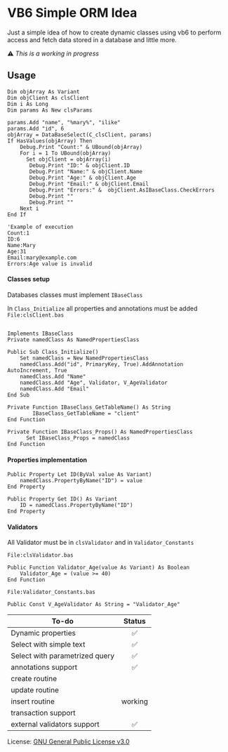# VB6 Simple ORM Idea
Just a simple idea of how to create dynamic classes using vb6 to perform access and fetch data stored in a database and little more.

:warning: *This is a working in progress*

## Usage
```vb6
Dim objArray As Variant
Dim objClient As clsClient
Dim i As Long
Dim params As New clsParams

params.Add "name", "%mary%", "ilike"
params.Add "id", 6
objArray = DataBaseSelect(C_clsClient, params)
If HasValues(objArray) Then
    Debug.Print "Count:" & UBound(objArray)
    For i = 1 To UBound(objArray)
      Set objClient = objArray(i)
       Debug.Print "ID:" & objClient.ID
       Debug.Print "Name:" & objClient.Name
       Debug.Print "Age:" & objClient.Age
       Debug.Print "Email:" & objClient.Email
       Debug.Print "Errors:" &  objClient.AsIBaseClass.CheckErrors
       Debug.Print ""
       Debug.Print ""
    Next i
End If

'Example of execution
Count:1
ID:6
Name:Mary
Age:31
Email:mary@example.com
Errors:Age value is invalid
```

#### Classes setup
Databases classes must implement `IBaseClass`

In `Class_Initialize` all properties and annotations must be added
`File:clsClient.bas`
```vb6

Implements IBaseClass
Private namedClass As NamedPropertiesClass

Public Sub Class_Initialize()
    Set namedClass = New NamedPropertiesClass
    namedClass.Add("id", PrimaryKey, True).AddAnnotation AutoIncrement, True
    namedClass.Add "Name"
    namedClass.Add "Age", Validator, V_AgeValidator
    namedClass.Add "Email"
End Sub

Private Function IBaseClass_GetTableName() As String
        IBaseClass_GetTableName = "client"
End Function

Private Function IBaseClass_Props() As NamedPropertiesClass
      Set IBaseClass_Props = namedClass
End Function
```

#### Properties implementation
```vb6
Public Property Let ID(ByVal value As Variant)
    namedClass.PropertyByName("ID") = value
End Property

Public Property Get ID() As Variant
    ID = namedClass.PropertyByName("ID")
End Property
```
#### Validators 
All Validator must be in `clsValidator` and in `Validator_Constants`

`File:clsValidator.bas`
```vb6
Public Function Validator_Age(value As Variant) As Boolean
    Validator_Age = (value >= 40)
End Function
```
`File:Validator_Constants.bas`
```vb6
Public Const V_AgeValidator As String = "Validator_Age"
```

| To-do | Status |
| --- | :---: |
| Dynamic properties  | :white_check_mark: |
| Select with simple text  | :white_check_mark: |
| Select with parametrized query|  :white_check_mark: |
| annotations support| :white_check_mark: |
| create routine||
| update routine||
| insert routine|working|
| transaction support||
| external validators support| :white_check_mark: |

License: [GNU General Public License v3.0](LICENSE)
